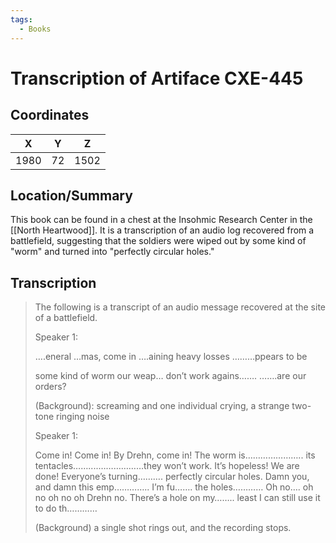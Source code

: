 ```yaml
---
tags:
  - Books
---
```

# Transcription of Artiface CXE-445

## Coordinates
| **X** | **Y** | **Z** |
| :---: | :---: | :---: |
| 1980  |  72   | 1502  |

## Location/Summary
This book can be found in a chest at the Insohmic Research Center in the [[North Heartwood]]. It is a transcription of an audio log recovered from a battlefield, suggesting that the soldiers were wiped out by some kind of "worm" and turned into "perfectly circular holes."

## Transcription
> The following is a transcript of an audio message recovered at the site of a battlefield.
>
> Speaker 1:
>
>  ….eneral …mas, come in
> ….aining heavy losses
> ………ppears to be
>
> some kind of worm
> our weap… don’t work agains…….
> …….are our orders?
>
> (Background): screaming and one individual crying, a strange two-tone ringing noise
>
> Speaker 1:
>
> Come in! Come in! By Drehn, come in! The worm is………………….. its tentacles……....………………they won’t work. It’s hopeless! We are done! Everyone’s turning……….
> perfectly circular holes.
> Damn you, and damn this emp………….. I’m fu……. the holes………… Oh no…. oh no oh no oh Drehn no. There’s a hole on my…….. least I can still use it to do th…………
>
> (Background) a single shot rings out, and the recording stops.

